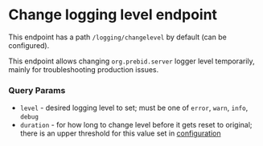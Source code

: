 # Change logging level endpoint

This endpoint has a path `/logging/changelevel` by default (can be configured).

This endpoint allows changing `org.prebid.server` logger level temporarily, mainly for troubleshooting production issues.

### Query Params
- `level` - desired logging level to set; must be one of `error`, `warn`, `info`, `debug`
- `duration` - for how long to change level before it gets reset to original; there is an upper threshold for this 
value set in [configuration](../../config-app.md)
